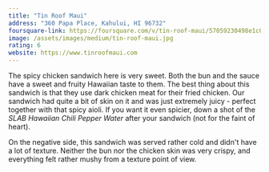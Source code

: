 ```yaml
---
title: "Tin Roof Maui"
address: "360 Papa Place, Kahului, HI 96732"
foursquare-link: https://foursquare.com/v/tin-roof-maui/57059230498e1c07f1215878
image: /assets/images/medium/tin-roof-maui.jpg
rating: 6
website: https://www.tinroofmaui.com
---
```


The spicy chicken sandwich here is very sweet. Both the bun and the sauce have a sweet and fruity Hawaiian taste to
them. The best thing about this sandwich is that they use dark chicken meat for their fried chicken. Our sandwich had
quite a bit of skin on it and was just extremely juicy - perfect together with that spicy aioli. If you want it even
spicier, down a shot of the *SLAB Hawaiian Chili Pepper Water* after your sandwich (not for the faint of heart).

On the negative side, this sandwich was served rather cold and didn't have a lot of texture. Neither the bun nor the
chicken skin was very crispy, and everything felt rather mushy from a texture point of view.
